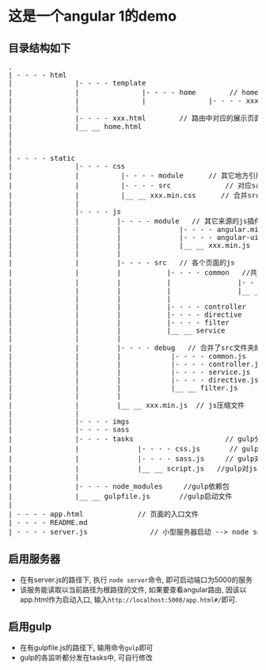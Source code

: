 这是一个angular 1的demo
==

## 目录结构如下

<pre>
.
| - - - - html
|               |- - - - template
|               |               |- - - - home        // home.html里嵌套的页面组件
|               |               |               |- - - - xxx.html
|               |
|               |- - - - xxx.html        // 路由中对应的展示页面
|               |__ __ home.html
|
|
|
| - - - - static
|               |- - - - css
|               |          |- - - - module      // 其它地方引用的css
|               |          |- - - - src             // 对应sass生成的css
|               |          |__ __ xxx.min.css      // 合并src里的css
|               |
|               |- - - - js
|               |         |- - - - module   // 其它来源的js插件
|               |         |              |- - - - angular.min.js
|               |         |              |- - - - angular-ui-router.min.js
|               |         |              |__ __ xxx.min.js
|               |         |
|               |         |- - - - src   // 各个页面的js
|               |         |           |- - - - common   //共用的组件
|               |         |           |                |- - - - app.js	// 路由设置
|               |         |           |                |__ __ xxx.js
|               |         |           | 
|               |         |           |- - - - controller
|               |         |           |- - - - directive
|               |         |           |- - - - filter
|               |         |           |__ __ service
|               |         |
|               |         |- - - - debug   // 合并了src文件夹的js,用于调试
|               |         |            |- - - - common.js
|               |         |            |- - - - controller.js
|               |         |            |- - - - service.js
|               |         |            |- - - - directive.js
|               |         |            |__ __ filter.js
|               |         |
|               |         |__ __ xxx.min.js  // js压缩文件
|               |         
|               |- - - - imgs    
|               |- - - - sass
|               |- - - - tasks                      // gulp分发管理
|               |              |- - - - css.js       // gulp对css的管理
|               |              |- - - - sass.js     // gulp对sass的管理
|               |              |__ __ script.js   //gulp对js的管理
|               |
|               |- - - - node_modules     //gulp依赖包
|               |__ __ gulpfile.js       //gulp启动文件
|
| - - - - app.html             // 页面的入口文件
| - - - - README.md
| - - - - server.js               // 小型服务器启动 --> node server.js
</pre>

## 启用服务器
- 在有server.js的路径下, 执行 ```node server```命令, 即可启动端口为5000的服务
- 该服务能读取以当前路径为根路径的文件, 如果要查看angular路由, 因该以app.html作为启动入口, 输入```http://localhost:5000/app.html#/```即可.

## 启用gulp
- 在有gulpfile.js的路径下, 输用命令``` gulp ```即可
- gulp的各监听都分发在tasks中, 可自行修改